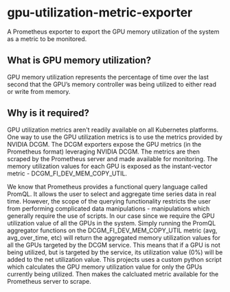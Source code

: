 # gpu-utilization-metric-exporter
 A Prometheus exporter to export the GPU memory utilization of the system as a metric to be monitored.
 
## What is GPU memory utilization?
GPU memory utilization represents the percentage of time over the last second that the GPU’s memory controller was being utilized to either read or write from memory.

## Why is it required?
GPU utilization metrics aren't readily available on all Kubernetes platforms. One way to use the GPU utilization metrics is to use the metrics provided by NVIDIA DCGM. The DCGM exporters expose the GPU metrics (in the Prometheus format) leveraging NVIDIA DCGM. The metrics are then scraped by the Prometheus server and made available for monitoring. The memory utilization values for each GPU is exposed as the instant-vector metric - DCGM_FI_DEV_MEM_COPY_UTIL.

We know that Prometheus provides a functional query language called PromQL. It allows the user to select and aggregate time series data in real time. However, the scope of the querying functionality restricts the user from performing complicated data manipulations  - manipulations which generally require the use of scripts. 
In our case since we require the GPU utilization value of all the GPUs in the system. Simply running the PromQL aggregator functions on the DCGM_FI_DEV_MEM_COPY_UTIL metric (avg, avg_over_time, etc) will return the aggregated memory utilization values for all the GPUs targeted by the DCGM service. This means that if a GPU is not being utilized, but is targeted by the service, its utilization value (0%) will be added to the net utilization value.
This projects uses a custom python script which calculates the GPU memory utilization value for only the GPUs currently being utilized. Then makes the calcluated metric available for the Prometheus server to scrape.  
